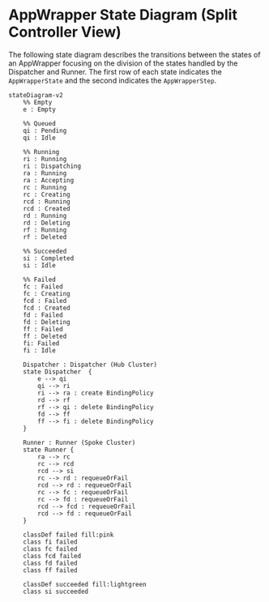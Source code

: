 # AppWrapper State Diagram (Split Controller View)
The following state diagram describes the transitions between the states of an AppWrapper
focusing on the division of the states handled by the Dispatcher and Runner.
The first row of each state indicates the `AppWrapperState` and the second indicates the `AppWrapperStep`.

```mermaid
stateDiagram-v2
    %% Empty
    e : Empty

    %% Queued
    qi : Pending
    qi : Idle

    %% Running
    ri : Running
    ri : Dispatching
    ra : Running
    ra : Accepting
    rc : Running
    rc : Creating
    rcd : Running
    rcd : Created
    rd : Running
    rd : Deleting
    rf : Running
    rf : Deleted

    %% Succeeded
    si : Completed
    si : Idle

    %% Failed
    fc : Failed
    fc : Creating
    fcd : Failed
    fcd : Created
    fd : Failed
    fd : Deleting
    ff : Failed
    ff : Deleted
    fi: Failed
    fi : Idle

    Dispatcher : Dispatcher (Hub Cluster)
    state Dispatcher  {
        e --> qi
        qi --> ri
        ri --> ra : create BindingPolicy
        rd --> rf
        rf --> qi : delete BindingPolicy
        fd --> ff
        ff --> fi : delete BindingPolicy
    }

    Runner : Runner (Spoke Cluster)
    state Runner {
        ra --> rc
        rc --> rcd
        rcd --> si
        rc --> rd : requeueOrFail
        rcd --> rd : requeueOrFail
        rc --> fc : requeueOrFail
        rc --> fd : requeueOrFail
        rcd --> fcd : requeueOrFail
        rcd --> fd : requeueOrFail
    }

    classDef failed fill:pink
    class fi failed
    class fc failed
    class fcd failed
    class fd failed
    class ff failed

    classDef succeeded fill:lightgreen
    class si succeeded
```

